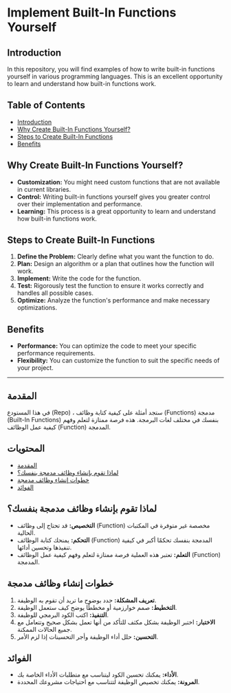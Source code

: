 # Implement Built-In Functions Yourself

## Introduction
In this repository, you will find examples of how to write built-in functions yourself in various programming languages. This is an excellent opportunity to learn and understand how built-in functions work.

## Table of Contents
- [Introduction](#introduction)
- [Why Create Built-In Functions Yourself?](#why-create-built-in-functions-yourself)
- [Steps to Create Built-In Functions](#steps-to-create-built-in-functions)
- [Benefits](#benefits)

## Why Create Built-In Functions Yourself?
- **Customization:** You might need custom functions that are not available in current libraries.
- **Control:** Writing built-in functions yourself gives you greater control over their implementation and performance.
- **Learning:** This process is a great opportunity to learn and understand how built-in functions work.

## Steps to Create Built-In Functions
1. **Define the Problem:** Clearly define what you want the function to do.
2. **Plan:** Design an algorithm or a plan that outlines how the function will work.
3. **Implement:** Write the code for the function.
4. **Test:** Rigorously test the function to ensure it works correctly and handles all possible cases.
5. **Optimize:** Analyze the function's performance and make necessary optimizations.

## Benefits
- **Performance:** You can optimize the code to meet your specific performance requirements.
- **Flexibility:** You can customize the function to suit the specific needs of your project.

---

## المقدمة
في هذا المستودع (Repo)
، ستجد أمثلة على كيفية كتابة وظائف (Functions) مدمجة (Built-In Functions) بنفسك في مختلف لغات البرمجة. هذه  فرصة ممتازة لتعلم وفهم كيفية عمل الوظائف (Function) المدمجة.

## المحتويات
- [المقدمة](#المقدمة)
- [لماذا تقوم بإنشاء وظائف مدمجة بنفسك؟](#لماذا-تقوم-بإنشاء-وظائف-مدمجة-بنفسك؟)
- [خطوات إنشاء وظائف مدمجة](#خطوات-إنشاء-وظائف-مدمجة)
- [الفوائد](#الفوائد)

## لماذا تقوم بإنشاء وظائف مدمجة بنفسك؟
- **التخصيص:** قد تحتاج إلى وظائف (Function) مخصصة غير متوفرة في المكتبات الحالية.
- **التحكم:** يمنحك كتابة الوظائف (Function) المدمجة بنفسك تحكمًا أكبر في كيفية تنفيذها وتحسين أدائها.
- **التعلم:** تعتبر هذه العملية فرصة ممتازة لتعلم وفهم كيفية عمل الوظائف (Function) المدمجة.

## خطوات إنشاء وظائف مدمجة
1. **تعريف المشكلة:** حدد بوضوح ما تريد أن تقوم به الوظيفة.
2. **التخطيط:** صمم خوارزمية أو مخططًا يوضح كيف ستعمل الوظيفة.
3. **التنفيذ:** اكتب الكود البرمجي للوظيفة.
4. **الاختبار:** اختبر الوظيفة بشكل مكثف للتأكد من أنها تعمل بشكل صحيح وتتعامل مع جميع الحالات الممكنة.
5. **التحسين:** حلل أداء الوظيفة وأجر التحسينات إذا لزم الأمر.

## الفوائد
- **الأداء:** يمكنك تحسين الكود ليتناسب مع متطلبات الأداء الخاصة بك.
- **المرونة:** يمكنك تخصيص الوظيفة لتتناسب مع احتياجات مشروعك المحددة.
